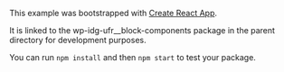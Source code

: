 This example was bootstrapped with [Create React App](https://github.com/facebook/create-react-app).

It is linked to the wp-idg-ufr__block-components package in the parent directory for development purposes.

You can run `npm install` and then `npm start` to test your package.
